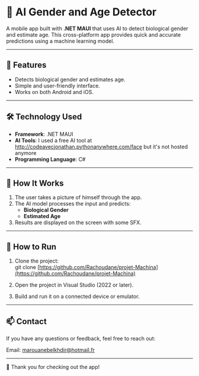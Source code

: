 # 🤖 AI Gender and Age Detector  

A mobile app built with **.NET MAUI** that uses AI to detect biological gender and estimate age. This cross-platform app provides quick and accurate predictions using a machine learning model.  

---

## 🌟 Features  
- Detects biological gender and estimates age.  
- Simple and user-friendly interface.  
- Works on both Android and iOS.  

---

## 🛠️ Technology Used  
- **Framework**: .NET MAUI  
- **AI Tools**: I used a free AI tool at http://codeavecjonathan.pythonanywhere.com/face but it's not hosted anymore
- **Programming Language**: C#  

---

## 📱 How It Works  
1. The user takes a picture of himself through the app. 
2. The AI model processes the input and predicts:  
   - **Biological Gender**  
   - **Estimated Age**  
3. Results are displayed on the screen with some SFX.

---

## 🚀 How to Run  
1. Clone the project:  
   git clone [https://github.com/Rachoudane/projet-Machina](https://github.com/Rachoudane/projet-Machina)
   
3. Open the project in Visual Studio (2022 or later).
4. Build and run it on a connected device or emulator.

---

## 📫 Contact
If you have any questions or feedback, feel free to reach out:

Email: marouanebelkhdir@hotmail.fr

---
🙏 Thank you for checking out the app!
